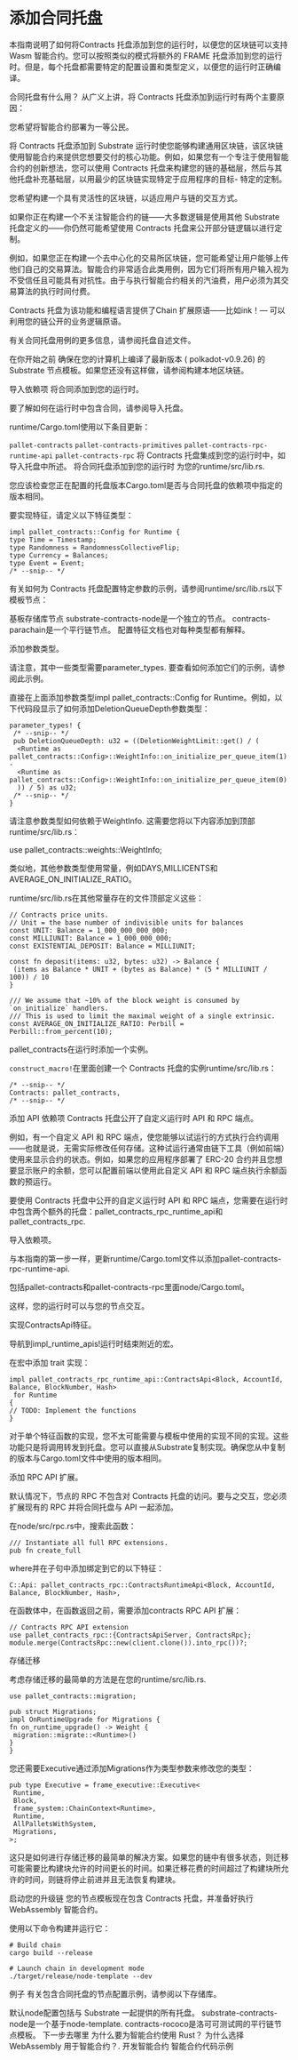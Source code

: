 # 添加合同托盘

本指南说明了如何将Contracts 托盘添加到您的运行时，以便您的区块链可以支持 Wasm 智能合约。您可以按照类似的模式将额外的 FRAME 托盘添加到您的运行时。但是，每个托盘都需要特定的配置设置和类型定义，以便您的运行时正确编译。

合同托盘有什么用？
从广义上讲，将 Contracts 托盘添加到运行时有两个主要原因：

您希望将智能合约部署为一等公民。

将 Contracts 托盘添加到 Substrate 运行时使您能够构建通用区块链，该区块链使用智能合约来提供您想要交付的核心功能。例如，如果您有一个专注于使用智能合约的创新想法，您可以使用 Contracts 托盘来构建您的链的基础层，然后与其他托盘补充基础层，以用最少的区块链实现特定于应用程序的目标- 特定的定制。

您希望构建一个具有灵活性的区块链，以适应用户与链的交互方式。

如果你正在构建一个不关注智能合约的链——大多数逻辑是使用其他 Substrate 托盘定义的——你仍然可能希望使用 Contracts 托盘来公开部分链逻辑以进行定制。

例如，如果您正在构建一个去中心化的交易所区块链，您可能希望让用户能够上传他们自己的交易算法。智能合约非常适合此类用例，因为它们将所有用户输入视为不受信任且可能具有对抗性。由于与执行智能合约相关的汽油费，用户必须为其交易算法的执行时间付费。

Contracts 托盘为该功能和编程语言提供了Chain 扩展原语——比如ink！— 可以利用您的链公开的业务逻辑原语。

有关合同托盘用例的更多信息，请参阅托盘自述文件。

在你开始之前
确保在您的计算机上编译了最新版本 ( polkadot-v0.9.26) 的 Substrate 节点模板。如果您还没有这样做，请参阅构建本地区块链。

导入依赖项
将合同添加到您的运行时。

要了解如何在运行时中包含合同，请参阅导入托盘。

runtime/Cargo.toml使用以下条目更新：

`pallet-contracts`
`pallet-contracts-primitives`
`pallet-contracts-rpc-runtime-api`
`pallet-contracts-rpc`
将 Contracts 托盘集成到您的运行时中，如导入托盘中所述。
将合同托盘添加到您的运行时
为您的runtime/src/lib.rs.

您应该检查您正在配置的托盘版本Cargo.toml是否与合同托盘的依赖项中指定的版本相同。

要实现特征，请定义以下特征类型：
```
impl pallet_contracts::Config for Runtime {
type Time = Timestamp;
type Randomness = RandomnessCollectiveFlip;
type Currency = Balances;
type Event = Event;
/* --snip-- */
```
有关如何为 Contracts 托盘配置特定参数的示例，请参阅runtime/src/lib.rs以下模板节点：

基板存储库节点
substrate-contracts-node是一个独立的节点。
contracts-parachain是一个平行链节点。
配置特征文档也对每种类型都有解释。

添加参数类型。

请注意，其中一些类型需要parameter_types. 要查看如何添加它们的示例，请参阅此示例。

直接在上面添加参数类型impl pallet_contracts::Config for Runtime。例如，以下代码段显示了如何添加DeletionQueueDepth参数类型：
```
parameter_types! {
 /* --snip-- */
 pub DeletionQueueDepth: u32 = ((DeletionWeightLimit::get() / (
  <Runtime as pallet_contracts::Config>::WeightInfo::on_initialize_per_queue_item(1) -
  <Runtime as pallet_contracts::Config>::WeightInfo::on_initialize_per_queue_item(0)
  )) / 5) as u32;
 /* --snip-- */
}
```

请注意参数类型如何依赖于WeightInfo. 这需要您将以下内容添加到顶部runtime/src/lib.rs：

use pallet_contracts::weights::WeightInfo;

类似地，其他参数类型使用常量，例如DAYS,MILLICENTS和AVERAGE_ON_INITIALIZE_RATIO。

runtime/src/lib.rs在其他常量存在的文件顶部定义这些：
```
// Contracts price units.
// Unit = the base number of indivisible units for balances
const UNIT: Balance = 1_000_000_000_000;
const MILLIUNIT: Balance = 1_000_000_000;
const EXISTENTIAL_DEPOSIT: Balance = MILLIUNIT;

const fn deposit(items: u32, bytes: u32) -> Balance {
 (items as Balance * UNIT + (bytes as Balance) * (5 * MILLIUNIT / 100)) / 10
}

/// We assume that ~10% of the block weight is consumed by `on_initialize` handlers.
/// This is used to limit the maximal weight of a single extrinsic.
const AVERAGE_ON_INITIALIZE_RATIO: Perbill = Perbill::from_percent(10);
```
pallet_contracts在运行时添加一个实例。

`construct_macro!`在里面创建一个 Contracts 托盘的实例runtime/src/lib.rs：
```
/* --snip-- */
Contracts: pallet_contracts,
/* --snip-- */
```
添加 API 依赖项
Contracts 托盘公开了自定义运行时 API 和 RPC 端点。

例如，有一个自定义 API 和 RPC 端点，使您能够以试运行的方式执行合约调用——也就是说，无需实际修改任何存储。这种试运行通常由链下工具（例如前端）使用来显示合约的状态。例如，如果您的应用程序部署了 ERC-20 合约并且您想要显示账户的余额，您可以配置前端以使用此自定义 API 和 RPC 端点执行余额函数的预运行。

要使用 Contracts 托盘中公开的自定义运行时 API 和 RPC 端点，您需要在运行时中包含两个额外的托盘：pallet_contracts_rpc_runtime_api和pallet_contracts_rpc.

导入依赖项。

与本指南的第一步一样，更新runtime/Cargo.toml文件以添加pallet-contracts-rpc-runtime-api.

包括pallet-contracts和pallet-contracts-rpc里面node/Cargo.toml。

这样，您的运行时可以与您的节点交互。

实现ContractsApi特征。

导航到impl_runtime_apis!运行时结束附近的宏。

在宏中添加 trait 实现：
```
impl pallet_contracts_rpc_runtime_api::ContractsApi<Block, AccountId, Balance, BlockNumber, Hash>
 for Runtime
{
// TODO: Implement the functions
}
```
对于单个特征函数的实现，您不太可能需要与模板中使用的实现不同的实现。这些功能只是将调用转发到托盘。您可以直接从Substrate复制实现。确保您从中复制的版本与Cargo.toml文件中使用的版本相同。

添加 RPC API 扩展。

默认情况下，节点的 RPC 不包含对 Contracts 托盘的访问。要与之交互，您必须扩展现有的 RPC 并将合同托盘与 API 一起添加。

在node/src/rpc.rs中，搜索此函数：
```
/// Instantiate all full RPC extensions.
pub fn create_full
```
where并在子句中添加绑定到它的以下特征：
```
C::Api: pallet_contracts_rpc::ContractsRuntimeApi<Block, AccountId, Balance, BlockNumber, Hash>,
```
在函数体中，在函数返回之前，需要添加contracts RPC API 扩展：
```
// Contracts RPC API extension
use pallet_contracts_rpc::{ContractsApiServer, ContractsRpc};
module.merge(ContractsRpc::new(client.clone()).into_rpc())?;
```
存储迁移

考虑存储迁移的最简单的方法是在您的runtime/src/lib.rs.
```
use pallet_contracts::migration;

pub struct Migrations;
impl OnRuntimeUpgrade for Migrations {
fn on_runtime_upgrade() -> Weight {
 migration::migrate::<Runtime>()
}
}
```
您还需要Executive通过添加Migrations作为类型参数来修改您的类型：
```
pub type Executive = frame_executive::Executive<
 Runtime,
 Block,
 frame_system::ChainContext<Runtime>,
 Runtime,
 AllPalletsWithSystem,
 Migrations,
>;
```
这只是如何进行存储迁移的最简单的解决方案。如果您的链中有很多状态，则迁移可能需要比构建块允许的时间更长的时间。如果迁移花费的时间超过了构建块所允许的时间，则链将停止前进并且无法恢复构建块。

启动您的升级链
您的节点模板现在包含 Contracts 托盘，并准备好执行 WebAssembly 智能合约。

使用以下命令构建并运行它：
```
# Build chain
cargo build --release

# Launch chain in development mode
./target/release/node-template --dev
```
例子
有关包含合同托盘的节点配置示例，请参阅以下存储库。

默认node配置包括与 Substrate 一起提供的所有托盘。
substrate-contracts-node是一个基于node-template.
contracts-rococo是洛可可测试网的平行链节点模板。
下一步去哪里
为什么要为智能合约使用 Rust？
为什么选择 WebAssembly 用于智能合约？.
开发智能合约
智能合约代码示例